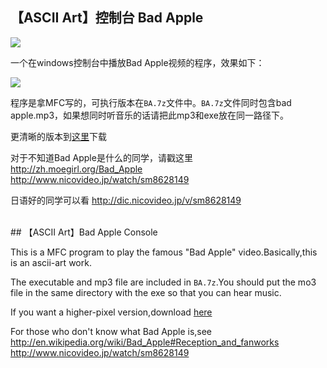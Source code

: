 ## 【ASCII Art】控制台 Bad Apple

<img src='http://fmn.rrimg.com/fmn064/20121010/1700/b_large_j0ze_47470000251f1263.jpg' />

一个在windows控制台中播放Bad Apple视频的程序，效果如下：

<img src='http://fmn.rrimg.com/fmn063/20130530/2135/original_DrlW_5d930000190d1190.jpg' />

程序是拿MFC写的，可执行版本在`BA.7z`文件中。`BA.7z`文件同时包含bad apple.mp3，如果想同时听音乐的话请把此mp3和exe放在同一路径下。  

更清晰的版本到<a href='http://rrurl.cn/qP0Q8C'>这里</a>下载   

对于不知道Bad Apple是什么的同学，请戳这里<br />
<a href='http://zh.moegirl.org/Bad_Apple'>http://zh.moegirl.org/Bad_Apple</a><br />
<a href='http://www.nicovideo.jp/watch/sm8628149'>http://www.nicovideo.jp/watch/sm8628149</a>

日语好的同学可以看
<a href='http://dic.nicovideo.jp/v/sm8628149'>http://dic.nicovideo.jp/v/sm8628149<a/>


<br />
## 【ASCII Art】Bad Apple Console

This is a MFC program to play the famous "Bad Apple" video.Basically,this is an ascii-art work.

The executable and mp3 file are included in `BA.7z`.You should put the mo3 file in the same directory with the exe so that you can hear music.

If you want a higher-pixel version,download 
<a href='http://rrurl.cn/qP0Q8C'>here</a>

For those who don't know what Bad Apple is,see
<a href='http://en.wikipedia.org/wiki/Bad_Apple#Reception_and_fanworks'>http://en.wikipedia.org/wiki/Bad_Apple#Reception_and_fanworks</a>
<br />
<a href='http://www.nicovideo.jp/watch/sm8628149'>http://www.nicovideo.jp/watch/sm8628149</a>
